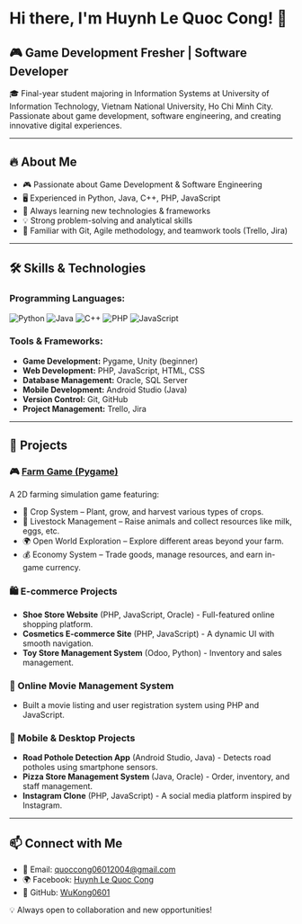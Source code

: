 # Hi there, I'm Huynh Le Quoc Cong! 👋

## 🎮 Game Development Fresher | Software Developer

🎓 Final-year student majoring in Information Systems at University of Information Technology, Vietnam National University, Ho Chi Minh City. Passionate about game development, software engineering, and creating innovative digital experiences.

---

## 🔥 About Me
- 🎮 Passionate about Game Development & Software Engineering
- 🖥️ Experienced in Python, Java, C++, PHP, JavaScript
- 🌱 Always learning new technologies & frameworks
- 💡 Strong problem-solving and analytical skills
- 🤝 Familiar with Git, Agile methodology, and teamwork tools (Trello, Jira)

---

## 🛠️ Skills & Technologies
### Programming Languages:
![Python](https://img.shields.io/badge/Python-3776AB?style=for-the-badge&logo=python&logoColor=white)
![Java](https://img.shields.io/badge/Java-ED8B00?style=for-the-badge&logo=java&logoColor=white)
![C++](https://img.shields.io/badge/C++-00599C?style=for-the-badge&logo=c%2b%2b&logoColor=white)
![PHP](https://img.shields.io/badge/PHP-777BB4?style=for-the-badge&logo=php&logoColor=white)
![JavaScript](https://img.shields.io/badge/JavaScript-F7DF1E?style=for-the-badge&logo=javascript&logoColor=black)

### Tools & Frameworks:
- **Game Development:** Pygame, Unity (beginner)
- **Web Development:** PHP, JavaScript, HTML, CSS
- **Database Management:** Oracle, SQL Server
- **Mobile Development:** Android Studio (Java)
- **Version Control:** Git, GitHub
- **Project Management:** Trello, Jira

---

## 🚀 Projects
### 🎮 [Farm Game (Pygame)](https://github.com/WuKong0601/FarmGame)
A 2D farming simulation game featuring:
- 🌱 Crop System – Plant, grow, and harvest various types of crops.
- 🐄 Livestock Management – Raise animals and collect resources like milk, eggs, etc.
- 🌍 Open World Exploration – Explore different areas beyond your farm.
- 💰 Economy System – Trade goods, manage resources, and earn in-game currency.

### 🛍️ E-commerce Projects
- **Shoe Store Website** (PHP, JavaScript, Oracle) - Full-featured online shopping platform.
- **Cosmetics E-commerce Site** (PHP, JavaScript) - A dynamic UI with smooth navigation.
- **Toy Store Management System** (Odoo, Python) - Inventory and sales management.

### 🎥 Online Movie Management System
- Built a movie listing and user registration system using PHP and JavaScript.

### 📱 Mobile & Desktop Projects
- **Road Pothole Detection App** (Android Studio, Java) - Detects road potholes using smartphone sensors.
- **Pizza Store Management System** (Java, Oracle) - Order, inventory, and staff management.
- **Instagram Clone** (PHP, JavaScript) - A social media platform inspired by Instagram.

---

## 📫 Connect with Me
- 📧 Email: quoccong06012004@gmail.com
- 🌍 Facebook: [Huynh Le Quoc Cong](https://www.facebook.com/huynh.cong.1829)
- 🔗 GitHub: [WuKong0601](https://github.com/WuKong0601)

💡 Always open to collaboration and new opportunities!
